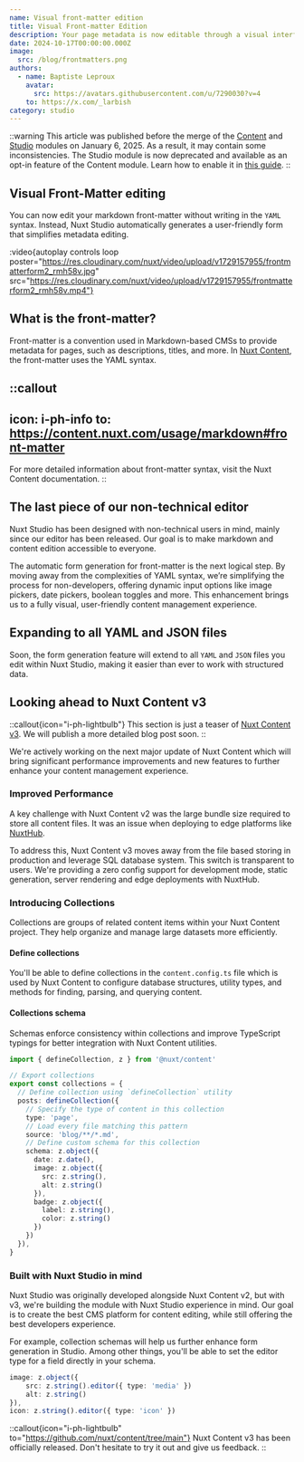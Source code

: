 ```yaml
---
name: Visual front-matter edition
title: Visual Front-matter Edition
description: Your page metadata is now editable through a visual interface instead of YAML.
date: 2024-10-17T00:00:00.000Z
image:
  src: /blog/frontmatters.png
authors:
  - name: Baptiste Leproux
    avatar:
      src: https://avatars.githubusercontent.com/u/7290030?v=4
    to: https://x.com/_larbish
category: studio
---
```


::warning
This article was published before the merge of the [Content](https://github.com/nuxt/content) and [Studio](https://github.com/nuxtlabs/studio-module) modules on January 6, 2025. As a result, it may contain some inconsistencies. The Studio module is now deprecated and available as an opt-in feature of the Content module. Learn how to enable it in [this guide](/docs/getting-started).
::

## Visual Front-Matter editing

You can now edit your markdown front-matter without writing in the `YAML` syntax. Instead, Nuxt Studio automatically generates a user-friendly form that simplifies metadata editing.

:video{autoplay controls loop poster="https://res.cloudinary.com/nuxt/video/upload/v1729157955/frontmatterform2_rmh58v.jpg" src="https://res.cloudinary.com/nuxt/video/upload/v1729157955/frontmatterform2_rmh58v.mp4"}

## What is the front-matter?

Front-matter is a convention used in Markdown-based CMSs to provide metadata for pages, such as descriptions, titles, and more. In [Nuxt Content](https://content.nuxt.com/usage/markdown#front-matter), the front-matter uses the YAML syntax.

::callout
---
icon: i-ph-info
to: https://content.nuxt.com/usage/markdown#front-matter
---
For more detailed information about front-matter syntax, visit the Nuxt Content documentation.
::

## The last piece of our non-technical editor

Nuxt Studio has been designed with non-technical users in mind, mainly since our editor has been released. Our goal is to make markdown and content edition accessible to everyone.

The automatic form generation for front-matter is the next logical step. By moving away from the complexities of YAML syntax, we’re simplifying the process for non-developers, offering dynamic input options like image pickers, date pickers, boolean toggles and more. This enhancement brings us to a fully visual, user-friendly content management experience.

## Expanding to all YAML and JSON files

Soon, the form generation feature will extend to all `YAML` and `JSON` files you edit within Nuxt Studio, making it easier than ever to work with structured data.

## Looking ahead to Nuxt Content v3

::callout{icon="i-ph-lightbulb"}
This section is just a teaser of [Nuxt Content v3](https://github.com/nuxt/content/tree/v3). We will publish a more detailed blog post soon.
::

We're actively working on the next major update of Nuxt Content which will bring significant performance improvements and new features to further enhance your content management experience.

### Improved Performance

A key challenge with Nuxt Content v2 was the large bundle size required to store all content files. It was an issue when deploying to edge platforms like [NuxtHub](https://hub.nuxt.com/).

To address this, Nuxt Content v3 moves away from the file based storing in production and leverage SQL database system. This switch is transparent to users. We're providing a zero config support for development mode, static generation, server rendering and edge deployments with NuxtHub.

### Introducing Collections

Collections are groups of related content items within your Nuxt Content project. They help organize and manage large datasets more efficiently.

#### Define collections

You'll be able to define collections in the `content.config.ts` file which is used by Nuxt Content to configure database structures, utility types, and methods for finding, parsing, and querying content.

#### Collections schema

Schemas enforce consistency within collections and improve TypeScript typings for better integration with Nuxt Content utilities.

```ts [content.config.ts]
import { defineCollection, z } from '@nuxt/content'

// Export collections
export const collections = {
  // Define collection using `defineCollection` utility
  posts: defineCollection({
    // Specify the type of content in this collection
    type: 'page',
    // Load every file matching this pattern
    source: 'blog/**/*.md',
    // Define custom schema for this collection
    schema: z.object({
      date: z.date(),
      image: z.object({
        src: z.string(),
        alt: z.string()
      }),
      badge: z.object({
        label: z.string(),
        color: z.string()
      })
    })
  }),
}
```

### Built with Nuxt Studio in mind

Nuxt Studio was originally developed alongside Nuxt Content v2, but with v3, we're building the module with Nuxt Studio experience in mind. Our goal is to create the best CMS platform for content editing, while still offering the best developers experience.

For example, collection schemas will help us further enhance form generation in Studio. Among other things, you'll be able to set the editor type for a field directly in your schema.

```ts [content.config.ts]
image: z.object({
    src: z.string().editor({ type: 'media' })
    alt: z.string()
}),
icon: z.string().editor({ type: 'icon' })
```

::callout{icon="i-ph-lightbulb" to="https://github.com/nuxt/content/tree/main"}
Nuxt Content v3 has been officially released. Don't hesitate to try it out and give us feedback.
::
